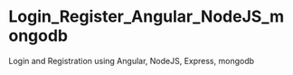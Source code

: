 # Login_Register_Angular_NodeJS_mongodb
Login and Registration using Angular, NodeJS, Express, mongodb
